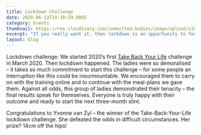 ```yaml
---
title: Lockdown Challenge
date: 2020-06-13T19:30:59.000Z
category: Events
thumbnail: https://res.cloudinary.com/committed-bodies/image/upload/v1642427564/blog/lockdown-take-back-your-life-winner-scaled_q5xhac.jpg
excerpt: "If you really want it, then lockdown is an opportunity to focus."
layout: blog
---
```

Lockdown challenge: We started 2020’s first [Take Back Your Life](https://committedbodies.co.za/about-us/) challenge in March 2020. Then lockdown happened. The ladies were so demoralised – it takes so much commitment to start this challenge – for some people an interruption like this could be insurmountable. We encouraged them to carry on with the training online and to continue with the meal-plans we gave them. Against all odds, this group of ladies demonstrated their tenacity – the final results speak for themselves. Everyone is truly happy with their outcome and ready to start the next three-month stint.

Congratulations to Yvonne van Zyl – the winner of the Take-Back-Your-Life lockdown challenge. She defeated the odds in difficult circumstances. Her prize? 14cm off the hips!